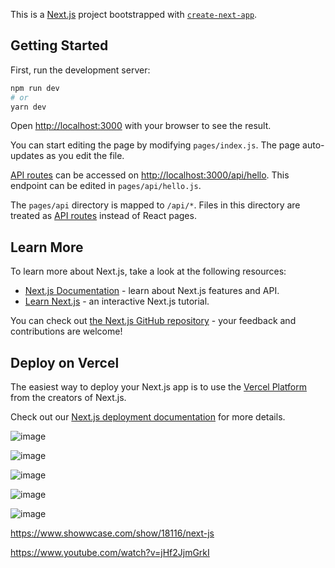 This is a [Next.js](https://nextjs.org/) project bootstrapped with [`create-next-app`](https://github.com/vercel/next.js/tree/canary/packages/create-next-app).

## Getting Started

First, run the development server:

```bash
npm run dev
# or
yarn dev
```

Open [http://localhost:3000](http://localhost:3000) with your browser to see the result.

You can start editing the page by modifying `pages/index.js`. The page auto-updates as you edit the file.

[API routes](https://nextjs.org/docs/api-routes/introduction) can be accessed on [http://localhost:3000/api/hello](http://localhost:3000/api/hello). This endpoint can be edited in `pages/api/hello.js`.

The `pages/api` directory is mapped to `/api/*`. Files in this directory are treated as [API routes](https://nextjs.org/docs/api-routes/introduction) instead of React pages.



## Learn More

To learn more about Next.js, take a look at the following resources:

- [Next.js Documentation](https://nextjs.org/docs) - learn about Next.js features and API.
- [Learn Next.js](https://nextjs.org/learn) - an interactive Next.js tutorial.

You can check out [the Next.js GitHub repository](https://github.com/vercel/next.js/) - your feedback and contributions are welcome!

## Deploy on Vercel

The easiest way to deploy your Next.js app is to use the [Vercel Platform](https://vercel.com/new?utm_medium=default-template&filter=next.js&utm_source=create-next-app&utm_campaign=create-next-app-readme) from the creators of Next.js.

Check out our [Next.js deployment documentation](https://nextjs.org/docs/deployment) for more details.

![image](https://user-images.githubusercontent.com/78794419/200148384-0768f49b-c840-4ccf-92ae-d0d928051919.png)

![image](https://user-images.githubusercontent.com/78794419/200148389-df797cfe-2af5-4f20-b947-d663ece80e67.png)

![image](https://user-images.githubusercontent.com/78794419/200148393-7ce87ce8-5d39-4214-ad40-a6118a7c13e0.png)

![image](https://user-images.githubusercontent.com/78794419/200148397-b0643bdd-ec42-4957-84af-d955551a5799.png)

![image](https://user-images.githubusercontent.com/78794419/200148351-2663663e-5af9-40bf-b5c3-940cf525c205.png)

https://www.showwcase.com/show/18116/next-js

https://www.youtube.com/watch?v=jHf2JjmGrkI
